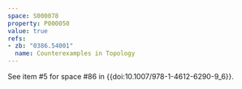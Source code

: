 ```yaml
---
space: S000078
property: P000050
value: true
refs:
- zb: "0386.54001"
  name: Counterexamples in Topology
---
```


See item #5 for space #86 in {{doi:10.1007/978-1-4612-6290-9_6}}.
